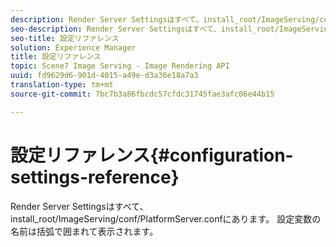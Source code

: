 ```yaml
---
description: Render Server Settingsはすべて、install_root/ImageServing/conf/PlatformServer.confにあります。 設定変数の名前は括弧で囲まれて表示されます。
seo-description: Render Server Settingsはすべて、install_root/ImageServing/conf/PlatformServer.confにあります。 設定変数の名前は括弧で囲まれて表示されます。
seo-title: 設定リファレンス
solution: Experience Manager
title: 設定リファレンス
topic: Scene7 Image Serving - Image Rendering API
uuid: fd9629d6-901d-4015-a49e-d3a36e18a7a3
translation-type: tm+mt
source-git-commit: 7bc7b3a86fbcdc57cfdc31745fae3afc06e44b15

---
```



# 設定リファレンス{#configuration-settings-reference}

Render Server Settingsはすべて、install_root/ImageServing/conf/PlatformServer.confにあります。 設定変数の名前は括弧で囲まれて表示されます。

